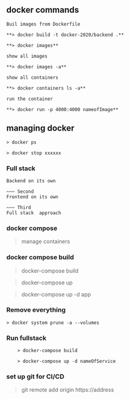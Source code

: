 ## docker commands

```
Buil images from Dockerfile

**> docker build -t docker-2020/backend .**

**> docker images**

show all images

**> docker images -a**

show all containers

**> docker containers ls -a**

run the container

**> docker run -p 4000:4000 nameofImage**

```

## managing docker

```
> docker ps

> docker stop xxxxxx
```

### Full stack

```First
Backend on its own

~~~ Second
Frontend on its own

~~~ Third
Full stack  approach
```

### docker compose

> manage containers

### docker compose build

> docker-compose build

> docker-compose up

> docker-compose up -d app

### Remove everything

```
> docker system prune -a --volumes

```

### Run fullstack

```
    > docker-compose build

    > docker-compose up -d nameOfService
```

### set up git for CI/CD

> git remote add origin https://address
